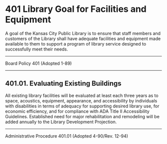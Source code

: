 # 401 Library Goal for Facilities and Equipment

A goal of the Kansas City Public Library is to ensure that staff members and customers of the Library shall have adequate facilities and equipment made available to them to support a program of library service designed to successfully meet their needs.

---

Board Policy 401 (Adopted 1-89)

---

## 401.01. Evaluating Existing Buildings

All existing library facilities will be evaluated at least each three years as to space, acoustics, equipment, appearance, and accessibility by individuals with disabilities in terms of adequacy for supporting desired library use, for economic efficiency, and for compliance with ADA Title II Accessibility Guidelines. Established need for major rehabilitation and remodeling will be added annually to the Library Development Projection.

---

Administrative Procedure 401.01 (Adopted 4-90/Rev. 12-94)
